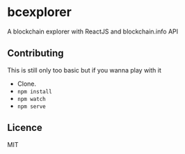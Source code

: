 bcexplorer
==========

A blockchain explorer with ReactJS and blockchain.info API


Contributing
------------

This is still only too basic but if you wanna play with it

* Clone.
* `npm install`
* `npm watch`
* `npm serve`


Licence
-------
MIT
